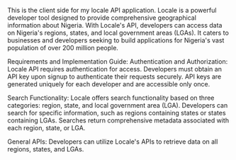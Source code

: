 This is the client side for my locale API application. 
Locale is a powerful developer tool designed to provide comprehensive geographical information about Nigeria. With Locale's API, developers can access data on Nigeria's regions, states, and local government areas (LGAs). It caters to businesses and developers seeking to build applications for Nigeria's vast population of over 200 million people.

Requirements and Implementation Guide:
Authentication and Authorization:
Locale API requires authentication for access. Developers must obtain an API key upon signup to authenticate their requests securely. API keys are generated uniquely for each developer and are accessible only once.

Search Functionality:
Locale offers search functionality based on three categories: region, state, and local government area (LGA). Developers can search for specific information, such as regions containing states or states containing LGAs. Searches return comprehensive metadata associated with each region, state, or LGA.

General APIs:
Developers can utilize Locale's APIs to retrieve data on all regions, states, and LGAs.
